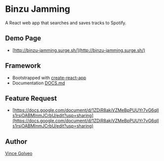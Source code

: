 # Binzu Jamming
A React web app that searches and saves tracks to Spotify.

## Demo Page
* [http://binzu-jamming.surge.sh/](http://binzu-jamming.surge.sh/)

## Framework
* Bootstrapped with [create-react-app](https://github.com/facebookincubator/create-react-app)
* Documentation [DOCS.md](https://github.com/binzu/jamming/blob/master/DOCS.md)

## Feature Request
* [https://docs.google.com/document/d/1ZDiR8akiVZMeBpPUUYr7vG6qIls1rsjOABMInmJCrbU/edit?usp=sharing](https://docs.google.com/document/d/1ZDiR8akiVZMeBpPUUYr7vG6qIls1rsjOABMInmJCrbU/edit?usp=sharing)

## Author
[Vince Golveo](https://vincegolveo.com/)
